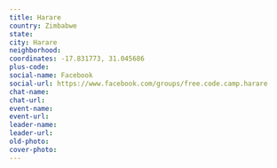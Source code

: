```yaml
---
title: Harare
country: Zimbabwe
state: 
city: Harare
neighborhood: 
coordinates: -17.831773, 31.045686
plus-code:
social-name: Facebook
social-url: https://www.facebook.com/groups/free.code.camp.harare
chat-name:
chat-url:
event-name:
event-url:
leader-name:
leader-url:
old-photo: 
cover-photo:
---
```

